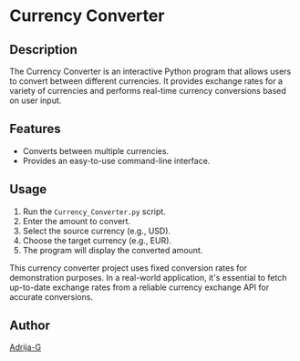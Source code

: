 # Currency Converter

## Description

The Currency Converter is an interactive Python program that allows users to convert between different currencies. It provides exchange rates for a variety of currencies and performs real-time currency conversions based on user input.

## Features

- Converts between multiple currencies.
- Provides an easy-to-use command-line interface.

## Usage

1. Run the `Currency_Converter.py` script.
2. Enter the amount to convert.
3. Select the source currency (e.g., USD).
4. Choose the target currency (e.g., EUR).
5. The program will display the converted amount.


This currency converter project uses fixed conversion rates for demonstration purposes. In a real-world application, it's essential to fetch up-to-date exchange rates from a reliable currency exchange API for accurate conversions.

## Author

[Adrija-G](https://github.com/Adrija-G)
